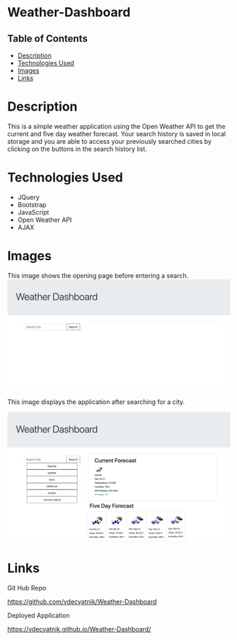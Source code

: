 # Weather-Dashboard

## Table of Contents

* [Description](#Description)
* [Technologies Used](#TechnologiesUsed)
* [Images](#Images)
* [Links](#Links)


# Description

This is a simple weather application using the Open Weather API to get the current and five day weather forecast. Your search history is saved in local storage and you are able to access your previously searched cities by clicking on the buttons in the search history list. 

# Technologies Used

* JQuery
* Bootstrap
* JavaScript
* Open Weather API
* AJAX

# Images
 
 This image shows the opening page before entering a search. 
![homepage](searchPage.png)

This image displays the application after searching for a city.

![search](weatherDashboard.png)

# Links

Git Hub Repo

 https://github.com/vdecyatnik/Weather-Dashboard 

Deployed Application

https://vdecyatnik.github.io/Weather-Dashboard/
